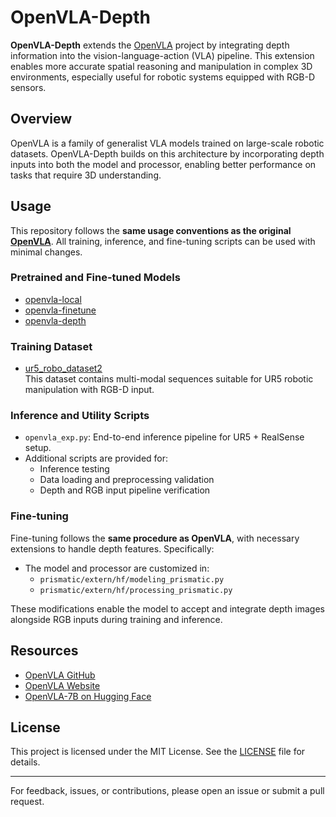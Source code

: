 # OpenVLA-Depth

**OpenVLA-Depth** extends the [OpenVLA](https://github.com/openvla/openvla) project by integrating depth information into the vision-language-action (VLA) pipeline. This extension enables more accurate spatial reasoning and manipulation in complex 3D environments, especially useful for robotic systems equipped with RGB-D sensors.

## Overview

OpenVLA is a family of generalist VLA models trained on large-scale robotic datasets. OpenVLA-Depth builds on this architecture by incorporating depth inputs into both the model and processor, enabling better performance on tasks that require 3D understanding.

## Usage

This repository follows the **same usage conventions as the original [OpenVLA](https://github.com/openvla/openvla)**. All training, inference, and fine-tuning scripts can be used with minimal changes.

### Pretrained and Fine-tuned Models

- [openvla-local](https://huggingface.co/CHU-2002/openvla-local)  
- [openvla-finetune](https://huggingface.co/CHU-2002/openvla-finetune)  
- [openvla-depth](https://huggingface.co/CHU-2002/openvla-depth)  

### Training Dataset

- [ur5_robo_dataset2](https://huggingface.co/datasets/CHU-2002/ur5_robo_dataset2)  
  This dataset contains multi-modal sequences suitable for UR5 robotic manipulation with RGB-D input.

### Inference and Utility Scripts

- `openvla_exp.py`: End-to-end inference pipeline for UR5 + RealSense setup.
- Additional scripts are provided for:
  - Inference testing
  - Data loading and preprocessing validation
  - Depth and RGB input pipeline verification

### Fine-tuning

Fine-tuning follows the **same procedure as OpenVLA**, with necessary extensions to handle depth features. Specifically:

- The model and processor are customized in:
  - `prismatic/extern/hf/modeling_prismatic.py`
  - `prismatic/extern/hf/processing_prismatic.py`

These modifications enable the model to accept and integrate depth images alongside RGB inputs during training and inference.

## Resources

- [OpenVLA GitHub](https://github.com/openvla/openvla)
- [OpenVLA Website](https://openvla.github.io)
- [OpenVLA-7B on Hugging Face](https://huggingface.co/openvla/openvla-7b)

## License

This project is licensed under the MIT License. See the [LICENSE](./LICENSE) file for details.

---

For feedback, issues, or contributions, please open an issue or submit a pull request.

